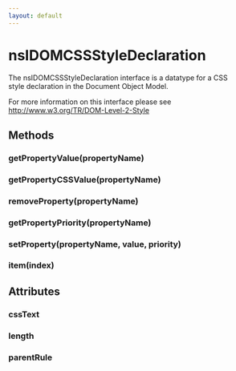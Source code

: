 ```yaml
---
layout: default
---
```


# nsIDOMCSSStyleDeclaration #
  
The nsIDOMCSSStyleDeclaration interface is a datatype for a CSS  
style declaration in the Document Object Model.  
  
For more information on this interface please see  
http://www.w3.org/TR/DOM-Level-2-Style  
  

## Methods ##

### getPropertyValue(propertyName) ###

### getPropertyCSSValue(propertyName) ###

### removeProperty(propertyName) ###

### getPropertyPriority(propertyName) ###

### setProperty(propertyName, value, priority) ###

### item(index) ###

## Attributes ##

### cssText ###

### length ###

### parentRule ###

